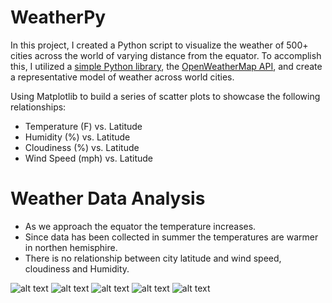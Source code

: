 
# WeatherPy

In this project, I created a Python script to visualize the weather of 500+ cities across the world of varying distance from the equator. To accomplish this, I utilized a [simple Python library](https://pypi.python.org/pypi/citipy), the [OpenWeatherMap API](https://openweathermap.org/api), and create a representative model of weather across world cities.

Using Matplotlib to build a series of scatter plots to showcase the following relationships:

* Temperature (F) vs. Latitude
* Humidity (%) vs. Latitude
* Cloudiness (%) vs. Latitude
* Wind Speed (mph) vs. Latitude

# Weather Data Analysis

* As we approach the equator the temperature increases.
* Since data has been collected in summer the temperatures are warmer in northen hemisphire.
* There is no relationship between city latitude and wind speed, cloudiness and Humidity.

![alt text](https://github.com/farhadOmidvar/WeatherPy/blob/master/output_data/Latitude_vs_Cloudiness.png)
![alt text](https://github.com/farhadOmidvar/WeatherPy/blob/master/output_data/Latitude_vs_Humidity.png)
![alt text](https://github.com/farhadOmidvar/WeatherPy/blob/master/output_data/Latitude_vs_Max%20Temperature.png)
![alt text](https://github.com/farhadOmidvar/WeatherPy/blob/master/output_data/Latitude_vs_Wind%20Speed.png)
![alt text](https://github.com/farhadOmidvar/WeatherPy/blob/master/output_data/Longitude_vs_Lat.png)
